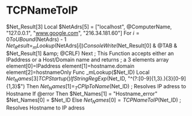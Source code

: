 # TCPNameToIP
$Net_Result[3] Local $NetAdrs[5] = ["localhost", @ComputerName, "127.0.0.1", "www.google.com", "216.34.181.60"] For $i = 0 To UBound($NetAdrs) - 1     $Net_Result = _mLookup($NetAdrs[$i])     ConsoleWrite($Net_Result[0] &amp; @TAB &amp; $Net_Result[1] &amp; @CRLF) Next    ; This Function accepts either an IPaddress or a Host/Domain name and returns ; a 3 elements array element[0]=IPaddress element[1]=hostname.domain element[2]=hostnameOnly Func _mLookup($Net_ID)     Local $Net_Names[3]     TCPStartup()     If StringRegExp($Net_ID, "^(?:[0-9]{1,3}\.){3}[0-9]{1,3}$") Then         $Net_Names[1] = _TCPIpToName($Net_ID) ; Resolves IP adress to Hostname         If @error Then $Net_Names[1] = "Hostname_error"         $Net_Names[0] = $Net_ID     Else         $Net_Names[0] = TCPNameToIP($Net_ID) ; Resolves Hostname to IP adress
